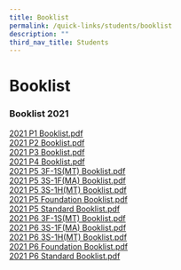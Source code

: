 ```yaml
---
title: Booklist
permalink: /quick-links/students/booklist
description: ""
third_nav_title: Students
---
```

# **Booklist**

### Booklist 2021

[2021 P1 Booklist.pdf](/files/Xishan%202021%20P1%20Booklist.pdf)   
[2021 P2 Booklist.pdf](/files/Xishan%202021%20P2%20Booklist.pdf)    
[2021 P3 Booklist.pdf](/files/Xishan%202021%20P3%20Booklist.pdf)   
[2021 P4 Booklist.pdf](/files/Xishan%202021%20P4%20Booklist.pdf)     
[2021 P5 3F-1S(MT) Booklist.pdf](/files/Xishan%202021%20P5%203F-1S(MT)%20Booklist.pdf)  
[2021 P5 3S-1F(MA) Booklist.pdf](/files/Xishan%202021%20P5%203S-1F(MA)%20Booklist.pdf)  
[2021 P5 3S-1H(MT) Booklist.pdf](/files/Xishan%202021%20P5%203S-1H(MT)%20Booklist.pdf)  
[2021 P5 Foundation Booklist.pdf](/files/Xishan%202021%20P5%20Foundation%20Booklist.pdf)  
[2021 P5 Standard Booklist.pdf](https://xishanpri.moe.edu.sg/qql/slot/u540/Revamp%202018/Quick%20Links/Students/Booklist/2021/Final%20Booklist/Xishan%202021%20P5%20Standard%20Booklist.pdf)  
[2021 P6 3F-1S(MT) Booklist.pdf](https://xishanpri.moe.edu.sg/qql/slot/u540/Revamp%202018/Quick%20Links/Students/Booklist/2021/Final%20Booklist/Xishan%202021%20P6%203F-1S(MT)%20Booklist.pdf)  
[2021 P6 3S-1F(MA) Booklist.pdf](https://xishanpri.moe.edu.sg/qql/slot/u540/Revamp%202018/Quick%20Links/Students/Booklist/2021/Final%20Booklist/Xishan%202021%20P6%203S-1F(MA)%20Booklist.pdf)  
[2021 P6 3S-1H(MT) Booklist.pdf](https://xishanpri.moe.edu.sg/qql/slot/u540/Revamp%202018/Quick%20Links/Students/Booklist/2021/Final%20Booklist/Xishan%202021%20P6%203S-1H(MT)%20Booklist.pdf)  
[2021 P6 Foundation Booklist.pdf](https://xishanpri.moe.edu.sg/qql/slot/u540/Revamp%202018/Quick%20Links/Students/Booklist/2021/Final%20Booklist/Xishan%202021%20P6%20Foundation%20Booklist.pdf)  
[2021 P6 Standard Booklist.pdf](https://xishanpri.moe.edu.sg/qql/slot/u540/Revamp%202018/Quick%20Links/Students/Booklist/2021/Final%20Booklist/Xishan%202021%20P6%20Standard%20Booklist.pdf)